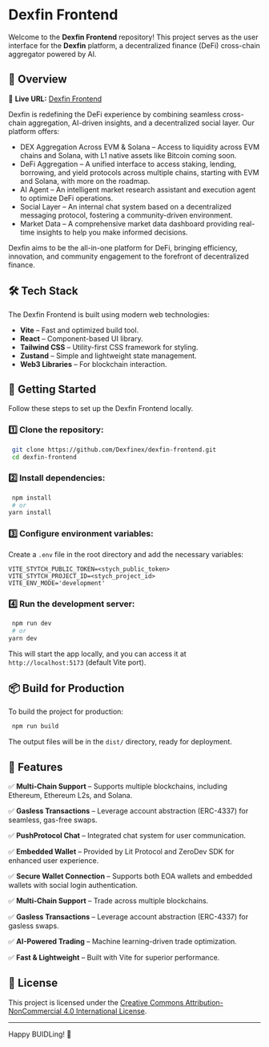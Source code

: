 # Dexfin Frontend

Welcome to the **Dexfin Frontend** repository! This project serves as the user interface for the **Dexfin** platform, a decentralized finance (DeFi) cross-chain aggregator powered by AI.

## 🚀 Overview
🔗 **Live URL:** [Dexfin Frontend](https://dexfin-frontend-production.up.railway.app/)

Dexfin is redefining the DeFi experience by combining seamless cross-chain aggregation, AI-driven insights, and a decentralized social layer. Our platform offers:

- DEX Aggregation Across EVM & Solana – Access to liquidity across EVM chains and Solana, with L1 native assets like Bitcoin coming soon.
- DeFi Aggregation – A unified interface to access staking, lending, borrowing, and yield protocols across multiple chains, starting with EVM and Solana, with more on the roadmap.
- AI Agent – An intelligent market research assistant and execution agent to optimize DeFi operations.
- Social Layer – An internal chat system based on a decentralized messaging protocol, fostering a community-driven environment.
- Market Data – A comprehensive market data dashboard providing real-time insights to help you make informed decisions.

Dexfin aims to be the all-in-one platform for DeFi, bringing efficiency, innovation, and community engagement to the forefront of decentralized finance.

## 🛠 Tech Stack
The Dexfin Frontend is built using modern web technologies:
- **Vite** – Fast and optimized build tool.
- **React** – Component-based UI library.
- **Tailwind CSS** – Utility-first CSS framework for styling.
- **Zustand** – Simple and lightweight state management.
- **Web3 Libraries** – For blockchain interaction.

## 🔧 Getting Started
Follow these steps to set up the Dexfin Frontend locally.

### 1️⃣ Clone the repository:
```sh
 git clone https://github.com/Dexfinex/dexfin-frontend.git
 cd dexfin-frontend
```

### 2️⃣ Install dependencies:
```sh
 npm install
 # or
yarn install
```

### 3️⃣ Configure environment variables:
Create a `.env` file in the root directory and add the necessary variables:
```
VITE_STYTCH_PUBLIC_TOKEN=<stych_public_token>
VITE_STYTCH_PROJECT_ID=<stych_project_id>
VITE_ENV_MODE='development'
```

### 4️⃣ Run the development server:
```sh
 npm run dev
 # or
yarn dev
```

This will start the app locally, and you can access it at `http://localhost:5173` (default Vite port).

## 📦 Build for Production
To build the project for production:
```sh
 npm run build
```
The output files will be in the `dist/` directory, ready for deployment.

## 🚀 Features
✅ **Multi-Chain Support** – Supports multiple blockchains, including Ethereum, Ethereum L2s, and Solana.

✅ **Gasless Transactions** – Leverage account abstraction (ERC-4337) for seamless, gas-free swaps.

✅ **PushProtocol Chat** – Integrated chat system for user communication.

✅ **Embedded Wallet** – Provided by Lit Protocol and ZeroDev SDK for enhanced user experience.

✅ **Secure Wallet Connection** – Supports both EOA wallets and embedded wallets with social login authentication.

✅ **Multi-Chain Support** – Trade across multiple blockchains.

✅ **Gasless Transactions** – Leverage account abstraction (ERC-4337) for gasless swaps.

✅ **AI-Powered Trading** – Machine learning-driven trade optimization.

✅ **Fast & Lightweight** – Built with Vite for superior performance.

## 📜 License
This project is licensed under the [Creative Commons Attribution-NonCommercial 4.0 International License](https://creativecommons.org/licenses/by-nc/4.0/).

---
Happy BUIDLing! 🚀

